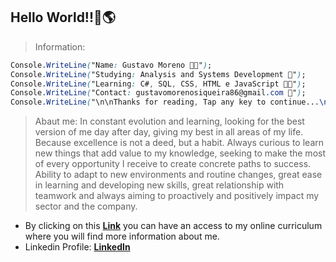 ## Hello World!!👋🌎 
> Information:
```CSS  
Console.WriteLine("Name: Gustavo Moreno 🧑‍💻");   
Console.WriteLine("Studying: Analysis and Systems Development 📝");   
Console.WriteLine("Learning: C#, SQL, CSS, HTML e JavaScript 👨‍💻");   
Console.WriteLine("Contact: gustavomorenosiqueira86@gmail.com 📧");    
Console.WriteLine("\n\nThanks for reading, Tap any key to continue...\n\n\n");
```
> Abaut me:
In constant evolution and learning, looking for the best version of me day after day, giving my best in all areas of my life. Because excellence is not a deed, but a habit. Always curious to learn new things that add value to my knowledge, seeking to make the most of every opportunity I receive to create concrete paths to success. Ability to adapt to new environments and routine changes, great ease in learning and developing new skills, great relationship with teamwork and always aiming to proactively and positively impact my sector and the company.
- By clicking on this **[Link](https://gustavomsv.github.io/#home)** you can have an access to my online curriculum where you will find more information about me.
- Linkedin Profile: **[LinkedIn](https://www.linkedin.com/in/gustavo-moreno-5803a0229/)**
<!---
GustavoMSV/GustavoMSV is a ✨ special ✨ repository because its `README.md` (this file) appears on your GitHub profile.
You can click the Preview link to take a look at your changes.
--->
